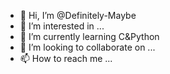 - 👋 Hi, I’m @Definitely-Maybe
- 👀 I’m interested in ...
- 🌱 I’m currently learning C&Python
- 💞️ I’m looking to collaborate on ...
- 📫 How to reach me ...

<!---
Xavier-Fyc-Zwj/Xavier-Fyc-Zwj is a ✨ special ✨ repository because its `README.md` (this file) appears on your GitHub profile.
You can click the Preview link to take a look at your changes.
--->
